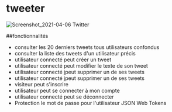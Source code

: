 # tweeter
![Screenshot_2021-04-06 Twitter](https://user-images.githubusercontent.com/73542760/113758599-5cfa9c00-9714-11eb-8e05-6addee629f6e.png)

##fonctionnalités
   * consulter les 20 derniers tweets tous utilisateurs confondus
   * consulter la liste des tweets d'un utilisateur précis
   * utilisateur connecté peut créer un tweet
   * utilisateur connecté peut modifier le texte de son tweet
   * utilisateur connecté jpeut supprimer un de ses tweets
   * utilisateur connecté jpeut supprimer un de ses tweets
   * visiteur peut  s'inscrire
   * utilisateur peut se connecter à mon compte
   * utilisateur connecté peut se déconnecter
   * Protection le mot de passe pour l'utilisateur JSON Web Tokens
  
  
  
    
  
  
   


